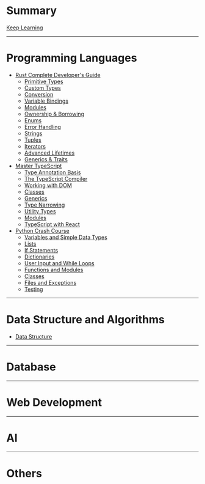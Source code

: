 # Summary

[Keep Learning](./index.md)

---

# Programming Languages

- [Rust Complete Developer's Guide](./rust-complete-developers-guide/index.md)
  - [Primitive Types](./rust-complete-developers-guide/primitive-types.md)
  - [Custom Types](./rust-complete-developers-guide/custom-types.md)
  - [Conversion](./rust-complete-developers-guide/conversion.md)
  - [Variable Bindings](./rust-complete-developers-guide/variable-bindings.md)
  - [Modules](./rust-complete-developers-guide/modules.md)
  - [Ownership & Borrowing](./rust-complete-developers-guide/ownership-and-borrowing.md)
  - [Enums](./rust-complete-developers-guide/enums.md)
  - [Error Handling](./rust-complete-developers-guide/error-handling.md)
  - [Strings](./rust-complete-developers-guide/strings.md)
  - [Tuples](./rust-complete-developers-guide/tuples.md)
  - [Iterators](./rust-complete-developers-guide/iterators.md)
  - [Advanced Lifetimes](./rust-complete-developers-guide/advanced-lifetimes.md)
  - [Generics & Traits](./rust-complete-developers-guide/generics-and-traits.md)
  <!-- - [Rust](./rust-programming/index.md) -->
- [Master TypeScript](./master-typescript/index.md)
  - [Type Annotation Basis](./master-typescript/type-annotation-basis.md)
  - [The TypeScript Compiler](./master-typescript/the-typescript-compiler.md)
  - [Working with DOM](./master-typescript/working-with-dom.md)
  - [Classes](./master-typescript/classes.md)
  - [Generics](./master-typescript/generics.md)
  - [Type Narrowing](./master-typescript/type-narrowing.md)
  - [Utility Types](./master-typescript/utility-types.md)
  - [Modules](./master-typescript/modules.md)
  - [TypeScript with React](./master-typescript/typescript-with-react.md)
- [Python Crash Course](./python-fundamentals/index.md)
  - [Variables and Simple Data Types](./python-fundamentals/variables-and-simple-data-types.md)
  - [Lists](./python-fundamentals/lists.md)
  - [If Statements](./python-fundamentals/if-statements.md)
  - [Dictionaries](./python-fundamentals/dictionaries.md)
  - [User Input and While Loops](./python-fundamentals/user-input-and-while-loops.md)
  - [Functions and Modules](./python-fundamentals/functions-and-modules.md)
  - [Classes](./python-fundamentals/classes.md)
  - [Files and Exceptions](./python-fundamentals/files-and-exceptions.md)
  - [Testing](./python-fundamentals/testing.md)
      <!-- - [Django](./python-fundamentals/django.md) -->
    <!-- - [Node Learning](./node-complete-developer-course/index.md) -->

---

# Data Structure and Algorithms

- [Data Structure](./data-structures/index.md)

---

# Database

  <!-- - [Working with Large Datasets](./sql-and-postgres/) -->

<!-- - [SQL and Postgres](./sql-and-postgres/index.md)
  - [Advanced SQL SELECT Statements](./sql-and-postgres/advanced-sql-select-statements.md)
  - [Working with Tables](./sql-and-postgres/working-with-tables.md)
  - [Relating Records with JOINs](./sql-and-postgres/relating-records-with-joins.md)
  - [Aggregation of Records](./sql-and-postgres/aggregation-of-records.md)
  - [Sorting Recoards](./sql-and-postgres/sorting-records.md)
  - [Unions and Intersections with Sets](./sql-and-postgres/unions-and-intersections-with-sets.md)
  - [Assembling Queries with SubQueries](./sql-and-postgres/assembling-queries-with-sub-queries.md)
  - [Select Distinct Records](./sql-and-postgres/selecting-distinct-records.md)
  - [Managing Schema Migrations](./sql-and-postgres/manage-schema-migrations.md) -->

---

# Web Development

<!-- - [Next.js: The Complete Developer's Guide](./next-js-the-complete-developer-guide.md) -->

---

# AI

<!-- - [ChapGPT with Langchain](./chatgpt-with-langchain/index.md) -->
<!-- - [Linear Algebra for Machine Learning and Data Science](./linear-algebra-for-machine-learning-and-data-science/index.md)
  - [Systems of Equations](./linear-algebra-for-machine-learning-and-data-science/systems-of-equations.md)
  - [Vectors](./linear-algebra-for-machine-learning-and-data-science/vectors.md)
  - [Matrices](./linear-algebra-for-machine-learning-and-data-science/matrices.md)
  - [Matrix Multiplication](./linear-algebra-for-machine-learning-and-data-science/matrix-multiplication.md)
  - [Linear Transformations](./linear-algebra-for-machine-learning-and-data-science/linear-transformations.md)
  - [Eigenvalues and Eigenvectors](./linear-algebra-for-machine-learning-and-data-science/eigenvalues-and-eigenvectors.md) -->
<!-- - [The Fundamentals of Machine Learning]()
- [How Machine Learning Works]() -->

---

# Others

<!-- - [Socket.IO With Websockets](./socket-io-with-websockets/index.md)
  - [Multiplayer game - Agar.io](./socket-io-with-websockets/multiplayer-game.md)
- [Cracking the code interview](./cracking-the-coding-interview/index.md)
  - [Big O](./cracking-the-coding-interview/big-o.md)
  - [Technical Questions](./cracking-the-coding-interview/technical-questions.md)
  - [Arrays and Strings](./cracking-the-coding-interview/arrays-and-strings.md)
- [Greate Front-End](./greate-frontend/index.md)
  - [HTML](./greate-frontend/html-questions.md)
  - [CSS](./greate-frontend/css-questions.md)
  - [JavaScript](./greate-frontend/javascript-questions.md)
  - [React](./greate-frontend/react-questions.md)
- [Network Concept and Protocols]()
- [A Mind for Numbers](./a-mind-for-numbers/index.md) -->
